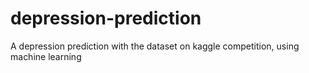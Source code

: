 # depression-prediction
A depression prediction with the dataset on kaggle competition, using machine learning
